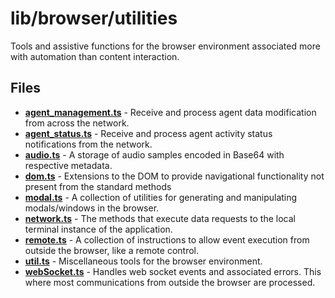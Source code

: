 # lib/browser/utilities
Tools and assistive functions for the browser environment associated more with automation than content interaction.

## Files
<!-- Do not edit below this line.  Contents dynamically populated. -->

* **[agent_management.ts](agent_management.ts)** - Receive and process agent data modification from across the network.
* **[agent_status.ts](agent_status.ts)** - Receive and process agent activity status notifications from the network.
* **[audio.ts](audio.ts)**               - A storage of audio samples encoded in Base64 with respective metadata.
* **[dom.ts](dom.ts)**                   - Extensions to the DOM to provide navigational functionality not present from the standard methods
* **[modal.ts](modal.ts)**               - A collection of utilities for generating and manipulating modals/windows in the browser.
* **[network.ts](network.ts)**           - The methods that execute data requests to the local terminal instance of the application.
* **[remote.ts](remote.ts)**             - A collection of instructions to allow event execution from outside the browser, like a remote control.
* **[util.ts](util.ts)**                 - Miscellaneous tools for the browser environment.
* **[webSocket.ts](webSocket.ts)**       - Handles web socket events and associated errors. This where most communications from outside the browser are processed.